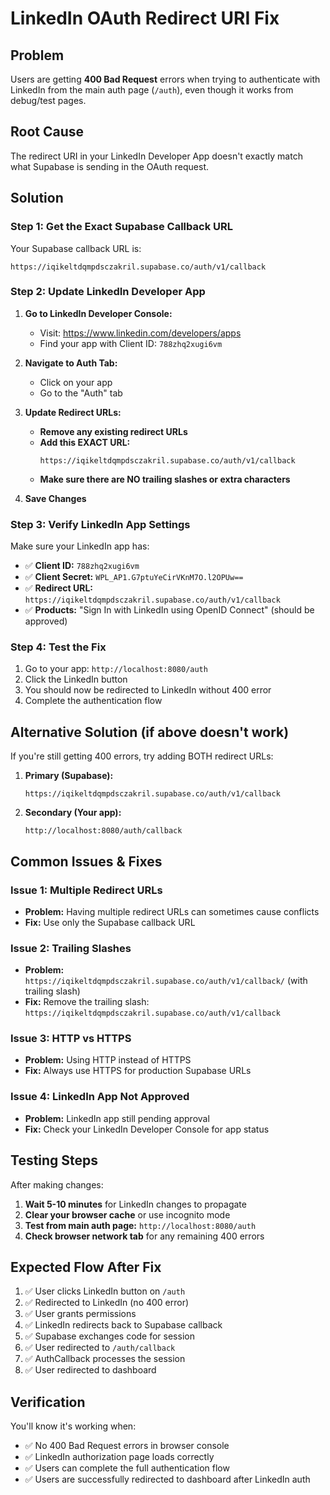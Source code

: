 # LinkedIn OAuth Redirect URI Fix

## Problem
Users are getting **400 Bad Request** errors when trying to authenticate with LinkedIn from the main auth page (`/auth`), even though it works from debug/test pages.

## Root Cause
The redirect URI in your LinkedIn Developer App doesn't exactly match what Supabase is sending in the OAuth request.

## Solution

### Step 1: Get the Exact Supabase Callback URL
Your Supabase callback URL is:
```
https://iqikeltdqmpdsczakril.supabase.co/auth/v1/callback
```

### Step 2: Update LinkedIn Developer App
1. **Go to LinkedIn Developer Console:**
   - Visit: https://www.linkedin.com/developers/apps
   - Find your app with Client ID: `788zhq2xugi6vm`

2. **Navigate to Auth Tab:**
   - Click on your app
   - Go to the "Auth" tab

3. **Update Redirect URLs:**
   - **Remove any existing redirect URLs**
   - **Add this EXACT URL:**
     ```
     https://iqikeltdqmpdsczakril.supabase.co/auth/v1/callback
     ```
   - **Make sure there are NO trailing slashes or extra characters**

4. **Save Changes**

### Step 3: Verify LinkedIn App Settings
Make sure your LinkedIn app has:
- ✅ **Client ID:** `788zhq2xugi6vm`
- ✅ **Client Secret:** `WPL_AP1.G7ptuYeCirVKnM7O.l2OPUw==`
- ✅ **Redirect URL:** `https://iqikeltdqmpdsczakril.supabase.co/auth/v1/callback`
- ✅ **Products:** "Sign In with LinkedIn using OpenID Connect" (should be approved)

### Step 4: Test the Fix
1. Go to your app: `http://localhost:8080/auth`
2. Click the LinkedIn button
3. You should now be redirected to LinkedIn without 400 error
4. Complete the authentication flow

## Alternative Solution (if above doesn't work)

If you're still getting 400 errors, try adding BOTH redirect URLs:

1. **Primary (Supabase):**
   ```
   https://iqikeltdqmpdsczakril.supabase.co/auth/v1/callback
   ```

2. **Secondary (Your app):**
   ```
   http://localhost:8080/auth/callback
   ```

## Common Issues & Fixes

### Issue 1: Multiple Redirect URLs
- **Problem:** Having multiple redirect URLs can sometimes cause conflicts
- **Fix:** Use only the Supabase callback URL

### Issue 2: Trailing Slashes
- **Problem:** `https://iqikeltdqmpdsczakril.supabase.co/auth/v1/callback/` (with trailing slash)
- **Fix:** Remove the trailing slash: `https://iqikeltdqmpdsczakril.supabase.co/auth/v1/callback`

### Issue 3: HTTP vs HTTPS
- **Problem:** Using HTTP instead of HTTPS
- **Fix:** Always use HTTPS for production Supabase URLs

### Issue 4: LinkedIn App Not Approved
- **Problem:** LinkedIn app still pending approval
- **Fix:** Check your LinkedIn Developer Console for app status

## Testing Steps

After making changes:

1. **Wait 5-10 minutes** for LinkedIn changes to propagate
2. **Clear your browser cache** or use incognito mode
3. **Test from main auth page:** `http://localhost:8080/auth`
4. **Check browser network tab** for any remaining 400 errors

## Expected Flow After Fix

1. ✅ User clicks LinkedIn button on `/auth`
2. ✅ Redirected to LinkedIn (no 400 error)
3. ✅ User grants permissions
4. ✅ LinkedIn redirects back to Supabase callback
5. ✅ Supabase exchanges code for session
6. ✅ User redirected to `/auth/callback`
7. ✅ AuthCallback processes the session
8. ✅ User redirected to dashboard

## Verification

You'll know it's working when:
- ✅ No 400 Bad Request errors in browser console
- ✅ LinkedIn authorization page loads correctly
- ✅ Users can complete the full authentication flow
- ✅ Users are successfully redirected to dashboard after LinkedIn auth 